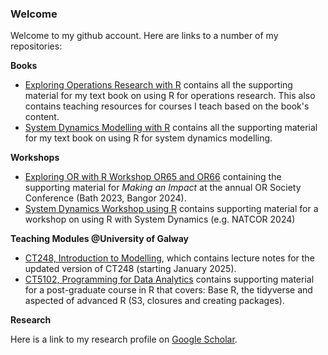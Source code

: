 ### Welcome

Welcome to my github account. Here are links to a number of my repositories:

**Books**

* [Exploring Operations Research with R](https://github.com/JimDuggan/explore_or) contains all the supporting material for my text book on using R for operations research. This also contains teaching resources for courses I teach based on the book's content. 
* [System Dynamics Modelling with R](https://github.com/JimDuggan/SDMR) contains all the supporting material for my text book on using R for system dynamics modelling.

**Workshops**
* [Exploring OR with R Workshop OR65 and OR66](https://github.com/JimDuggan/Exploring-OR-with-R-Workshop) containing the supporting material for *Making an Impact* at the annual OR Society Conference (Bath 2023, Bangor 2024).
* [System Dynamics Workshop using R](https://github.com/JimDuggan/SDWorkshop) contains supporting material for a workshop on using R with System Dynamics (e.g. NATCOR 2024)

**Teaching Modules @University of Galway**

* [CT248, Introduction to Modelling](https://github.com/JimDuggan/CT248), which contains lecture notes for the updated version of CT248 (starting January 2025).
* [CT5102, Programming for Data Analytics](https://github.com/JimDuggan/CT5102) contains supporting material for a post-graduate course in R that covers: Base R, the tidyverse and aspected of advanced R (S3, closures and creating packages).

**Research**

Here is a link to my research profile on [Google Scholar](https://scholar.google.com/citations?user=Rs2NiywAAAAJ&hl=en).
<!--
**JimDuggan/JimDuggan** is a ✨ _special_ ✨ repository because its `README.md` (this file) appears on your GitHub profile.

Here are some ideas to get you started:

- 🔭 I’m currently working on ...
- 🌱 I’m currently learning ...
- 👯 I’m looking to collaborate on ...
- 🤔 I’m looking for help with ...
- 💬 Ask me about ...
- 📫 How to reach me: ...
- 😄 Pronouns: ...
- ⚡ Fun fact: ...
-->
